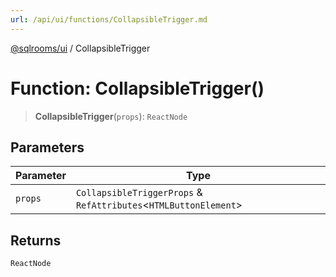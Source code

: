 ```yaml
---
url: /api/ui/functions/CollapsibleTrigger.md
---
```

[@sqlrooms/ui](../index.md) / CollapsibleTrigger

# Function: CollapsibleTrigger()

> **CollapsibleTrigger**(`props`): `ReactNode`

## Parameters

| Parameter | Type |
| ------ | ------ |
| `props` | `CollapsibleTriggerProps` & `RefAttributes`<`HTMLButtonElement`> |

## Returns

`ReactNode`
